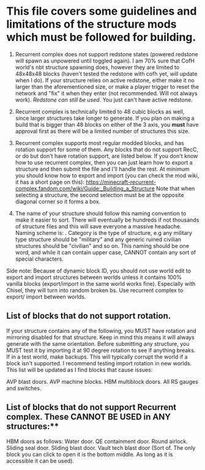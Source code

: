 # This file covers some guidelines and limitations of the structure mods which must be followed for building.

1) Recurrent complex does not support redstone states (powered redstone will spawn as unpowered until toggled again). 
   I am 70% sure that CofH world's nbt structure spawning does, however they are limited to 48x48x48 blocks (haven't tested the redstone with cofh yet, will update when I do). 
   If your structure relies on active redstone, either make it no larger than the aforementioned size, or make a player trigger to reset the network and "fix" it when they enter (not recommended. Will not always work). 
   *Redstone can still be used*. You just can't have active redstone.

2) Recurrent complex is technically limited to 48 cubic blocks as well, since larger structures take longer to generate. 
   If you plan on making a build that is bigger than 48 blocks on either of the 3 axis, you **must** have approval first as there will be a limited number of structures this size. 

3) Recurrent complex supports most regular modded blocks, and has rotation support for some of them. Any blocks that do not support RecC, or do but don't have rotation support, are listed below. 
   If you don't know how to use recurrent complex, then you can just learn how to export a structure and then submit the file and I'll handle the rest. 
   At minimum you should know how to export and import (you can check the mod wiki, it has a short page on this): https://minecraft-recurrent-complex.fandom.com/wiki/Guide:_Building_a_Structure
   Note that when selecting a structure, the second selection must be at the opposite diagonal corner so it forms a box. 
   
4) The name of your structure should follow this naming convention to make it easier to sort. There will eventually be hundreds if not thousands of structure files and this will save everyone a massive headache. 
   Naming scheme is: <DimensionsName><Category><StructureName>. Category is the type of structure, e.g any military type structure should be "military" and any generic ruined civilian structures should be "civilian" and so on. 
   This naming should be one word, and while it can contain upper case, CANNOT contain any sort of special characters. 

Side note: Because of dynamic block ID, you should not use world edit to export and import structures between worlds unless it contains 100% vanilla blocks (export/import in the same world works fine). 
Especially with Chisel, they will turn into random broken bs. Use recurrent complex to export/ import between worlds.



## List of blocks that do not support rotation. 
If your structure contains any of the following, you MUST have rotation and mirroring disabled for that structure. 
Keep in mind this means it will always generate with the same orientation. Before submitting any structure, you MUST test it by importing it at 90 degree rotation to see if anything breaks. 
If in a test world, make backups. This will typically corrupt the world if a block isn't supported. I recommend testing import rotation in new worlds. This list will be updated as I find blocks that cause issues: 
   
   AVP blast doors. 
   AVP machine blocks.
   HBM multiblock doors. 
   All RS gauges and switches.


## List of blocks that do not support Recurrent complex. These CANNOT BE USED in ANY structures:** 
   
   HBM doors as follows: 
   Water door.
   QE containment door. 
   Round airlock.
   Sliding seal door. 
   Sliding blast door. 
   Vault tech blast door (Sort of. The only block you can click to open it is the bottom middle. As long as it is accessible it can be used).
